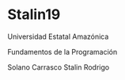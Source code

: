 # Stalin19
Universidad Estatal Amazónica

Fundamentos de la Programación 

Solano Carrasco Stalin Rodrigo

